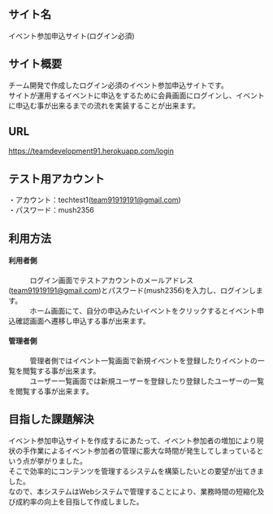 ## サイト名  
イベント参加申込サイト(ログイン必須)

## サイト概要  
チーム開発で作成したログイン必須のイベント参加申込サイトです。  
サイトが運用するイベントに申込をするために会員画面にログインし、イベントに申込む事が出来るまでの流れを実装することが出来ます。

## URL  
https://teamdevelopment91.herokuapp.com/login

## テスト用アカウント  
・アカウント：techtest1(team91919191@gmail.com)  
・パスワード：mush2356

## 利用方法  
#### 利用者側  
　　　ログイン画面でテストアカウントのメールアドレス(team91919191@gmail.com)とパスワード(mush2356)を入力し、ログインします。  
　　　ホーム画面にて、自分の申込みたいイベントをクリックするとイベント申込確認画面へ遷移し申込する事が出来ます。  
#### 管理者側  
　　　管理者側ではイベント一覧画面で新規イベントを登録したりイベントの一覧を閲覧する事が出来ます。    
　　　ユーザー一覧画面では新規ユーザーを登録したり登録したユーザーの一覧を閲覧する事が出来ます。  

## 目指した課題解決  
イベント参加申込サイトを作成するにあたって、イベント参加者の増加により現状の手作業によるイベント参加者の管理に膨大な時間が発生してしまっているという点が挙がりました。  
そこで効率的にコンテンツを管理するシステムを構築したいとの要望が出てきました。  
なので、本システムはWebシステムで管理することにより、業務時間の短縮化及び成約率の向上を目指して作成しました。
